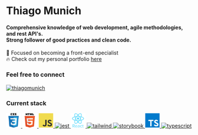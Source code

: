 <h1 align="left">Thiago Munich</h1>

<h4 align="left">Comprehensive knowledge of web development, agile methodologies, and rest API's.</br>
Strong follower of good practices and clean code.</h4>

🎯 Focused on becoming a front-end specialist </br>
🔥 Check out my personal portfolio <a href="https://linktr.ee/thiagomunich" target="_blank" rel="noreferrer">here</a>

  
<h3 align="left">Feel free to connect</h3>

<p align="left">
<a href="https://linkedin.com/in/thiagomunich" target="_blank"><img align="center" src="https://raw.githubusercontent.com/rahuldkjain/github-profile-readme-generator/master/src/images/icons/Social/linked-in-alt.svg" alt="thiagomunich" height="30" width="40" /></a>
</p>

<h3 align="left">Current stack</h3>

<p align="left"> <a href="https://www.w3schools.com/css/" target="_blank" rel="noreferrer"> <img src="https://raw.githubusercontent.com/devicons/devicon/master/icons/css3/css3-original-wordmark.svg" alt="css3" width="40" height="40"/> </a> <a href="https://www.w3.org/html/" target="_blank" rel="noreferrer"> <img src="https://raw.githubusercontent.com/devicons/devicon/master/icons/html5/html5-original-wordmark.svg" alt="html5" width="40" height="40"/> </a> <a href="https://developer.mozilla.org/en-US/docs/Web/JavaScript" target="_blank" rel="noreferrer"> <img src="https://raw.githubusercontent.com/devicons/devicon/master/icons/javascript/javascript-original.svg" alt="javascript" width="40" height="40"/> </a> <a href="https://jestjs.io" target="_blank" rel="noreferrer"> <img src="https://www.vectorlogo.zone/logos/jestjsio/jestjsio-icon.svg" alt="jest" width="40" height="40"/> </a> <a href="https://reactjs.org/" target="_blank" rel="noreferrer"> <img src="https://raw.githubusercontent.com/devicons/devicon/master/icons/react/react-original-wordmark.svg" alt="react" width="40" height="40"/> </a> <a href="https://tailwindcss.com/" target="_blank" rel="noreferrer"> <img src="https://www.vectorlogo.zone/logos/tailwindcss/tailwindcss-icon.svg" alt="tailwind" width="40" height="40"/> <a href="https://storybook.js.org/" target="_blank" rel="noreferrer"> <img src="https://www.svgrepo.com/show/354397/storybook-icon.svg" alt="storybook" width="40" height="40"/> </a> </a> <a href="https://www.typescriptlang.org/" target="_blank" rel="noreferrer"> <img src="https://raw.githubusercontent.com/devicons/devicon/master/icons/typescript/typescript-original.svg" alt="typescript" width="40" height="40"/> </a>  <a href="https://www.typescriptlang.org/" target="_blank" rel="noreferrer"> <img src="https://www.svgrepo.com/show/353722/expo.svg" alt="typescript" width="40" height="40"/> </a> </p>
